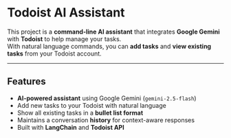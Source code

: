 # Todoist AI Assistant  

This project is a **command-line AI assistant** that integrates **Google Gemini** with **Todoist** to help manage your tasks.  
With natural language commands, you can **add tasks** and **view existing tasks** from your Todoist account.  

---

## Features  
-  **AI-powered assistant** using Google Gemini (`gemini-2.5-flash`)  
- Add new tasks to your Todoist with natural language  
- Show all existing tasks in a **bullet list format**  
- Maintains a conversation **history** for context-aware responses  
- Built with **LangChain** and **Todoist API**  
